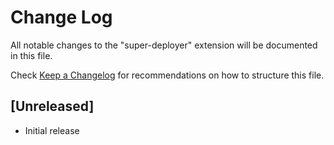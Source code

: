 # Change Log

All notable changes to the "super-deployer" extension will be documented in this file.

Check [Keep a Changelog](http://keepachangelog.com/) for recommendations on how to structure this file.

## [Unreleased]

- Initial release